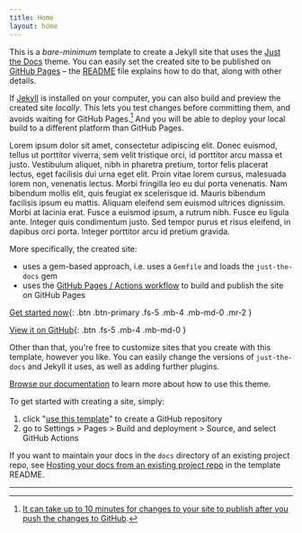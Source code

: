 ```yaml
---
title: Home
layout: home
---
```


This is a *bare-minimum* template to create a Jekyll site that uses the [Just the Docs] theme. You can easily set the created site to be published on [GitHub Pages] – the [README] file explains how to do that, along with other details.

If [Jekyll] is installed on your computer, you can also build and preview the created site *locally*. This lets you test changes before committing them, and avoids waiting for GitHub Pages.[^1] And you will be able to deploy your local build to a different platform than GitHub Pages.

Lorem ipsum dolor sit amet, consectetur adipiscing elit. Donec euismod, tellus ut porttitor viverra, sem velit tristique orci, id porttitor arcu massa et justo. Vestibulum aliquet, nibh in pharetra pretium, tortor felis placerat lectus, eget facilisis dui urna eget elit. Proin vitae lorem cursus, malesuada lorem non, venenatis lectus. Morbi fringilla leo eu dui porta venenatis. Nam bibendum mollis elit, quis feugiat ex scelerisque id. Mauris bibendum facilisis ipsum eu mattis. Aliquam eleifend sem euismod ultrices dignissim. Morbi at lacinia erat. Fusce a euismod ipsum, a rutrum nibh. Fusce eu ligula ante. Integer quis condimentum justo. Sed tempor purus et risus eleifend, in dapibus orci porta. Integer porttitor arcu id pretium gravida.


More specifically, the created site:

- uses a gem-based approach, i.e. uses a `Gemfile` and loads the `just-the-docs` gem
- uses the [GitHub Pages / Actions workflow] to build and publish the site on GitHub Pages

[Get started now](#getting-started){: .btn .btn-primary .fs-5 .mb-4 .mb-md-0 .mr-2 }

[View it on GitHub](https://github.com/just-the-docs/just-the-docs){: .btn .fs-5 .mb-4 .mb-md-0 }


Other than that, you're free to customize sites that you create with this template, however you like. You can easily change the versions of `just-the-docs` and Jekyll it uses, as well as adding further plugins.

[Browse our documentation][Just the Docs] to learn more about how to use this theme.

To get started with creating a site, simply:

1. click "[use this template]" to create a GitHub repository
2. go to Settings > Pages > Build and deployment > Source, and select GitHub Actions

If you want to maintain your docs in the `docs` directory of an existing project repo, see [Hosting your docs from an existing project repo](https://github.com/just-the-docs/just-the-docs-template/blob/main/README.md#hosting-your-docs-from-an-existing-project-repo) in the template README.

----

[^1]: [It can take up to 10 minutes for changes to your site to publish after you push the changes to GitHub](https://docs.github.com/en/pages/setting-up-a-github-pages-site-with-jekyll/creating-a-github-pages-site-with-jekyll#creating-your-site).

[Just the Docs]: https://just-the-docs.github.io/just-the-docs/
[GitHub Pages]: https://docs.github.com/en/pages
[README]: https://github.com/just-the-docs/just-the-docs-template/blob/main/README.md
[Jekyll]: https://jekyllrb.com
[GitHub Pages / Actions workflow]: https://github.blog/changelog/2022-07-27-github-pages-custom-github-actions-workflows-beta/
[use this template]: https://github.com/just-the-docs/just-the-docs-template/generate
